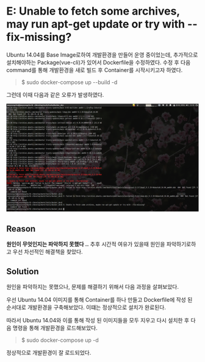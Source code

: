 # E: Unable to fetch some archives, may run apt-get update or try with --fix-missing?

Ubuntu 14.04를 Base Image로하여 개발환경을 만들어 운영 중이었는데, 추가적으로 설치해야하는 Package(vue-cli)가 있어서 Dockerfile을 수정하였다.
수정 후 다음 command를 통해 개발환경을 새로 빌드 후 Container를 시작시키고자 하였다. 

> $ sudo docker-compose up --build -d

그런데 이때 다음과 같은 오류가 발생하였다. 

![erorr](./failed_to_fetch.png)


## Reason

**원인이 무엇인지는 파악하지 못했다 ..**
추후 시간적 여유가 있을때 원인을 파악하기로하고 우선 차선적인 해결책을 찾았다. 


## Solution

원인을 파악하지는 못했으나, 문제를 해결하기 위해서 다음 과정을 살펴보았다.

우선 Ubuntu 14.04 이미지를 통해 Container를 하나 만들고 Dockerfile에 작성 된 순서대로 개발환경을 구축해보았다.
이떄는 정상적으로 설치가 완료된다. 

따라서 Ubuntu 14.04와 이를 통해 작성 된 이미지들을 모두 지우고 다시 설치한 후 다음 명령을 통해 개발환경을 로드해보았다.

> $ sudo docker-compose up -d

정상적으로 개발환경이 잘 로드되었다.




